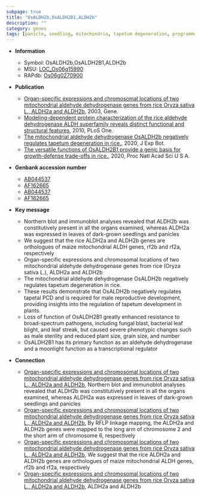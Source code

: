 ```yaml
---
subpage: true
title: "OsALDH2b,OsALDH2B1,ALDH2b"
description: ""
category: genes
tags: [panicle, seedling, mitochondria, tapetum degeneration, programmed cell death, male reproductive development, reproductive development, development, leaf, resistance, grain, sterility, grain size, male sterility, transcriptional regulator, fungal blast, dehydrogenase]
---
```


* **Information**  
    + Symbol: OsALDH2b,OsALDH2B1,ALDH2b  
    + MSU: [LOC_Os06g15990](http://rice.plantbiology.msu.edu/cgi-bin/ORF_infopage.cgi?orf=LOC_Os06g15990)  
    + RAPdb: [Os06g0270900](http://rapdb.dna.affrc.go.jp/viewer/gbrowse_details/irgsp1?name=Os06g0270900)  

* **Publication**  
    + [Organ-specific expressions and chromosomal locations of two mitochondrial aldehyde dehydrogenase genes from rice Oryza sativa L., ALDH2a and ALDH2b](http://www.ncbi.nlm.nih.gov/pubmed?term=Organ-specific+expressions+and+chromosomal+locations+of+two+mitochondrial+aldehyde+dehydrogenase+genes+from+rice+Oryza+sativa+L.,+ALDH2a+and+ALDH2b%5BTitle%5D), 2003, Gene.
    + [Modeling-dependent protein characterization of the rice aldehyde dehydrogenase ALDH superfamily reveals distinct functional and structural features](http://www.ncbi.nlm.nih.gov/pubmed?term=Modeling-dependent+protein+characterization+of+the+rice+aldehyde+dehydrogenase+ALDH+superfamily+reveals+distinct+functional+and+structural+features%5BTitle%5D), 2010, PLoS One.
    + [The mitochondrial aldehyde dehydrogenase OsALDH2b negatively regulates tapetum degeneration in rice.](http://www.ncbi.nlm.nih.gov/pubmed?term=The+mitochondrial+aldehyde+dehydrogenase+OsALDH2b+negatively+regulates+tapetum+degeneration+in+rice.%5BTitle%5D), 2020, J Exp Bot.
    + [The versatile functions of OsALDH2B1 provide a genic basis for growth-defense trade-offs in rice.](http://www.ncbi.nlm.nih.gov/pubmed?term=The+versatile+functions+of+OsALDH2B1+provide+a+genic+basis+for+growth-defense+trade-offs+in+rice.%5BTitle%5D), 2020, Proc Natl Acad Sci U S A.

* **Genbank accession number**  
    + [AB044537](http://www.ncbi.nlm.nih.gov/nuccore/AB044537)
    + [AF162665](http://www.ncbi.nlm.nih.gov/nuccore/AF162665)
    + [AB044537](http://www.ncbi.nlm.nih.gov/nuccore/AB044537)
    + [AF162665](http://www.ncbi.nlm.nih.gov/nuccore/AF162665)

* **Key message**  
    + Northern blot and immunoblot analyses revealed that ALDH2b was constitutively present in all the organs examined, whereas ALDH2a was expressed in leaves of dark-grown seedlings and panicles
    + We suggest that the rice ALDH2a and ALDH2b genes are orthologues of maize mitochondrial ALDH genes, rf2b and rf2a, respectively
    + Organ-specific expressions and chromosomal locations of two mitochondrial aldehyde dehydrogenase genes from rice (Oryza sativa L.), ALDH2a and ALDH2b
    + The mitochondrial aldehyde dehydrogenase OsALDH2b negatively regulates tapetum degeneration in rice.
    + These results demonstrate that OsALDH2b negatively regulates tapetal PCD and is required for male reproductive development, providing insights into the regulation of tapetum development in plants.
    + Loss of function of OsALDH2B1 greatly enhanced resistance to broad-spectrum pathogens, including fungal blast, bacterial leaf blight, and leaf streak, but caused severe phenotypic changes such as male sterility and reduced plant size, grain size, and number
    + OsALDH2B1 has its primary function as an aldehyde dehydrogenase and a moonlight function as a transcriptional regulator

* **Connection**  
    + [Organ-specific expressions and chromosomal locations of two mitochondrial aldehyde dehydrogenase genes from rice Oryza sativa L., ALDH2a and ALDH2b](http://www.ncbi.nlm.nih.gov/pubmed?term=Organ-specific+expressions+and+chromosomal+locations+of+two+mitochondrial+aldehyde+dehydrogenase+genes+from+rice+Oryza+sativa+L.,+ALDH2a+and+ALDH2b%5BTitle%5D), Northern blot and immunoblot analyses revealed that ALDH2b was constitutively present in all the organs examined, whereas ALDH2a was expressed in leaves of dark-grown seedlings and panicles
    + [Organ-specific expressions and chromosomal locations of two mitochondrial aldehyde dehydrogenase genes from rice Oryza sativa L., ALDH2a and ALDH2b](http://www.ncbi.nlm.nih.gov/pubmed?term=Organ-specific+expressions+and+chromosomal+locations+of+two+mitochondrial+aldehyde+dehydrogenase+genes+from+rice+Oryza+sativa+L.,+ALDH2a+and+ALDH2b%5BTitle%5D), By RFLP linkage mapping, the ALDH2a and ALDH2b genes were mapped to the long arm of chromosome 2 and the short arm of chromosome 6, respectively
    + [Organ-specific expressions and chromosomal locations of two mitochondrial aldehyde dehydrogenase genes from rice Oryza sativa L., ALDH2a and ALDH2b](http://www.ncbi.nlm.nih.gov/pubmed?term=Organ-specific+expressions+and+chromosomal+locations+of+two+mitochondrial+aldehyde+dehydrogenase+genes+from+rice+Oryza+sativa+L.,+ALDH2a+and+ALDH2b%5BTitle%5D), We suggest that the rice ALDH2a and ALDH2b genes are orthologues of maize mitochondrial ALDH genes, rf2b and rf2a, respectively
    + [Organ-specific expressions and chromosomal locations of two mitochondrial aldehyde dehydrogenase genes from rice Oryza sativa L., ALDH2a and ALDH2b](Oryza+sativa+L.), ALDH2a and ALDH2b



